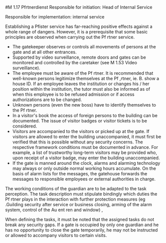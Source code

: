#M 1.17 Pfrtnerdienst
Responsible for initiation: Head of Internal Service

Responsible for implementation: internal service

Establishing a Pfister service has far-reaching positive effects against a whole range of dangers. However, it is a prerequisite that some basic principles are observed when carrying out the Pf rtner service.

* The gatekeeper observes or controls all movements of persons at the gate and at all other entrances.
* Supported by video surveillance, remote doors and gates can be monitored and controlled by the caretaker (see M 1.53 Video surveillance).
* The employee must be aware of the Pf rtner. It is recommended that well-known persons legitimize themselves at the Pf ,rtner, ie. B. show a house ID. If an employee leaves the institution or changes his / her position within the institution, the tutor must also be informed as of when this employee is to be refused admission or if access authorizations are to be changed.
* Unknown persons (even the new boss) have to identify themselves to the Pf rtner.
* In a visitor's book the access of foreign persons to the building can be documented. The issue of visitor badges or visitor tickets is to be considered.
* Visitors are accompanied to the visitors or picked up at the gate. If visitors are allowed to enter the building unaccompanied, it must first be verified that this is possible without any security concerns. The respective framework conditions must be documented in advance. For example, a list of trustworthy long-term visitors may be provided who, upon receipt of a visitor badge, may enter the building unaccompanied.
* If the gate is manned around the clock, alarms and alarming technology may always or only outside normal working hours accumulate. On the basis of alarm lists for the messages, the gatehouse forwards the messages to responsible employees or external authorities in charge.


The working conditions of the guardian are to be adapted to the task perception. The task description must stipulate bindingly which duties the Pf rtner plays in the interaction with further protection measures (eg .Guilding security after service or business closing, arming of the alarm system, control of the Au ent ren and window) ,

When defining the tasks, it must be noted that the assigned tasks do not break any security gaps. If a gate is occupied by only one guardian and he has no opportunity to close the gate temporarily, he may not be instructed or allowed to accompany visitors to certain visits.



